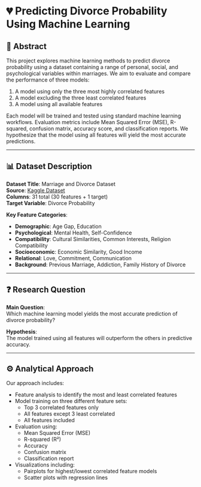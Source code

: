 # 💔 Predicting Divorce Probability Using Machine Learning  

## 📌 Abstract

This project explores machine learning methods to predict divorce probability using a dataset containing a range of personal, social, and psychological variables within marriages. We aim to evaluate and compare the performance of three models:

1. A model using only the three most highly correlated features  
2. A model excluding the three least correlated features  
3. A model using all available features  

Each model will be trained and tested using standard machine learning workflows. Evaluation metrics include Mean Squared Error (MSE), R-squared, confusion matrix, accuracy score, and classification reports. We hypothesize that the model using all features will yield the most accurate predictions.

---

## 📊 Dataset Description

**Dataset Title**: Marriage and Divorce Dataset  
**Source**: [Kaggle Dataset](https://www.kaggle.com/datasets/hosseinmousavi/marriage-and-divorce-dataset?resource=download)  
**Columns**: 31 total (30 features + 1 target)  
**Target Variable**: Divorce Probability  

**Key Feature Categories**:
- **Demographic**: Age Gap, Education  
- **Psychological**: Mental Health, Self-Confidence  
- **Compatibility**: Cultural Similarities, Common Interests, Religion Compatibility  
- **Socioeconomic**: Economic Similarity, Good Income  
- **Relational**: Love, Commitment, Communication  
- **Background**: Previous Marriage, Addiction, Family History of Divorce  

---

## ❓ Research Question

**Main Question**:  
Which machine learning model yields the most accurate prediction of divorce probability?

**Hypothesis**:  
The model trained using all features will outperform the others in predictive accuracy.

---

## ⚙️ Analytical Approach

Our approach includes:

- Feature analysis to identify the most and least correlated features  
- Model training on three different feature sets:
  - Top 3 correlated features only
  - All features except 3 least correlated
  - All features included  
- Evaluation using:
  - Mean Squared Error (MSE)
  - R-squared (R²)
  - Accuracy
  - Confusion matrix
  - Classification report  
- Visualizations including:
  - Pairplots for highest/lowest correlated feature models
  - Scatter plots with regression lines  
